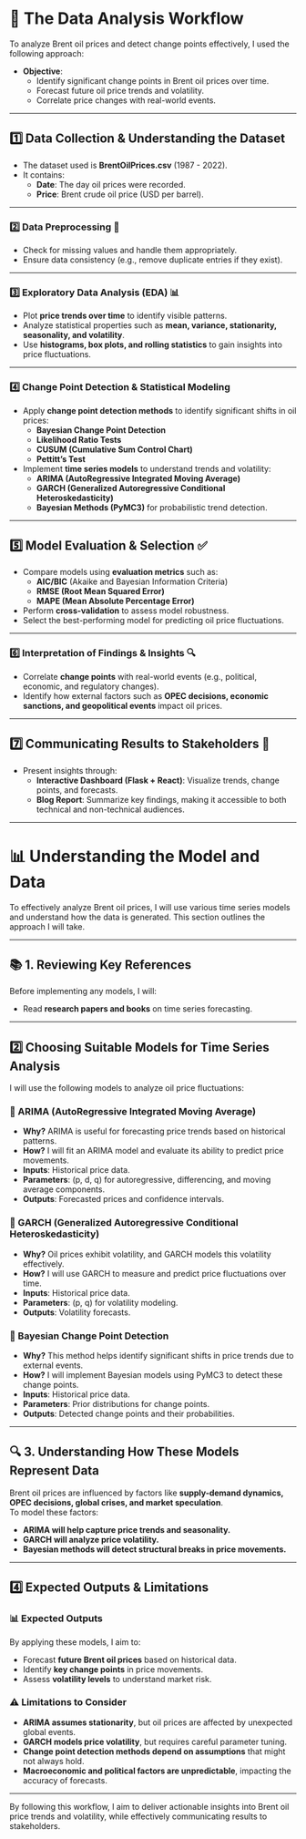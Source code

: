 # 📝 The Data Analysis Workflow  

To analyze Brent oil prices and detect change points effectively, I used the following approach:
- **Objective**:  
  - Identify significant change points in Brent oil prices over time.  
  - Forecast future oil price trends and volatility.  
  - Correlate price changes with real-world events.  

---

## **1️⃣ Data Collection & Understanding the Dataset**  
- The dataset used is **BrentOilPrices.csv** (1987 - 2022).  
- It contains:  
  - **Date**: The day oil prices were recorded.  
  - **Price**: Brent crude oil price (USD per barrel).  
 
---

### **2️⃣ Data Preprocessing** 🧹  
- Check for missing values and handle them appropriately.  
- Ensure data consistency (e.g., remove duplicate entries if they exist).  

---

### **3️⃣ Exploratory Data Analysis (EDA) 📊**  
- Plot **price trends over time** to identify visible patterns.  
- Analyze statistical properties such as **mean, variance, stationarity, seasonality, and volatility**.  
- Use **histograms, box plots, and rolling statistics** to gain insights into price fluctuations.  

---

### **4️⃣ Change Point Detection & Statistical Modeling**  
- Apply **change point detection methods** to identify significant shifts in oil prices:  
  - **Bayesian Change Point Detection**  
  - **Likelihood Ratio Tests**  
  - **CUSUM (Cumulative Sum Control Chart)**  
  - **Pettitt’s Test**  
- Implement **time series models** to understand trends and volatility:  
  - **ARIMA (AutoRegressive Integrated Moving Average)**  
  - **GARCH (Generalized Autoregressive Conditional Heteroskedasticity)**  
  - **Bayesian Methods (PyMC3)** for probabilistic trend detection.  

---

## **5️⃣ Model Evaluation & Selection** ✅  
- Compare models using **evaluation metrics** such as:  
  - **AIC/BIC** (Akaike and Bayesian Information Criteria)  
  - **RMSE (Root Mean Squared Error)**  
  - **MAPE (Mean Absolute Percentage Error)**  
- Perform **cross-validation** to assess model robustness.  
- Select the best-performing model for predicting oil price fluctuations.   

---

### **6️⃣ Interpretation of Findings & Insights** 🔍  
- Correlate **change points** with real-world events (e.g., political, economic, and regulatory changes).  
- Identify how external factors such as **OPEC decisions, economic sanctions, and geopolitical events** impact oil prices.  

---

## **7️⃣ Communicating Results to Stakeholders** 📢  
- Present insights through:  
  - **Interactive Dashboard (Flask + React)**: Visualize trends, change points, and forecasts.  
  - **Blog Report**: Summarize key findings, making it accessible to both technical and non-technical audiences. 

---


# 📊 Understanding the Model and Data  

To effectively analyze Brent oil prices, I will use various time series models and understand how the data is generated. This section outlines the approach I will take.  

---

## 📚 1. Reviewing Key References  
Before implementing any models, I will:  
- Read **research papers and books** on time series forecasting.  

---

## **2️⃣ Choosing Suitable Models for Time Series Analysis**  

I will use the following models to analyze oil price fluctuations:  

### **🔹 ARIMA (AutoRegressive Integrated Moving Average)**  
- **Why?** ARIMA is useful for forecasting price trends based on historical patterns.  
- **How?** I will fit an ARIMA model and evaluate its ability to predict price movements.  
- **Inputs**: Historical price data.  
- **Parameters**: (p, d, q) for autoregressive, differencing, and moving average components.  
- **Outputs**: Forecasted prices and confidence intervals.  

### **🔹 GARCH (Generalized Autoregressive Conditional Heteroskedasticity)**  
- **Why?** Oil prices exhibit volatility, and GARCH models this volatility effectively.  
- **How?** I will use GARCH to measure and predict price fluctuations over time.  
- **Inputs**: Historical price data.  
- **Parameters**: (p, q) for volatility modeling.  
- **Outputs**: Volatility forecasts.  

### **🔹 Bayesian Change Point Detection**  
- **Why?** This method helps identify significant shifts in price trends due to external events.  
- **How?** I will implement Bayesian models using PyMC3 to detect these change points.  
- **Inputs**: Historical price data.  
- **Parameters**: Prior distributions for change points.  
- **Outputs**: Detected change points and their probabilities.  
 

---

## 🔍 3. Understanding How These Models Represent Data  

Brent oil prices are influenced by factors like **supply-demand dynamics, OPEC decisions, global crises, and market speculation**.  
To model these factors:  
- **ARIMA will help capture price trends and seasonality.**  
- **GARCH will analyze price volatility.**  
- **Bayesian methods will detect structural breaks in price movements.**  


---

## **4️⃣ Expected Outputs & Limitations**  

### **📊 Expected Outputs**  
By applying these models, I aim to:  
- Forecast **future Brent oil prices** based on historical data.  
- Identify **key change points** in price movements.  
- Assess **volatility levels** to understand market risk.  

### **⚠️ Limitations to Consider**  
- **ARIMA assumes stationarity**, but oil prices are affected by unexpected global events.  
- **GARCH models price volatility**, but requires careful parameter tuning.  
- **Change point detection methods depend on assumptions** that might not always hold.  
- **Macroeconomic and political factors are unpredictable**, impacting the accuracy of forecasts.    

---

By following this workflow, I aim to deliver actionable insights into Brent oil price trends and volatility, while effectively communicating results to stakeholders.

